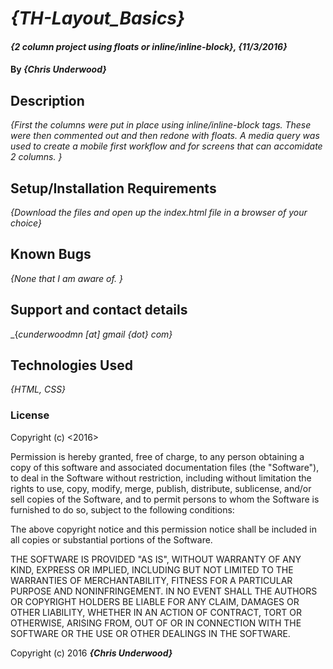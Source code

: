 # _{TH-Layout_Basics}_

#### _{2 column project using floats or inline/inline-block}, {11/3/2016}_

#### By _**{Chris Underwood}**_

## Description

_{First the columns were put in place using inline/inline-block tags. These were then commented out and then redone with floats. A media query was used to create a mobile first workflow and for screens that can accomidate 2 columns. }_

## Setup/Installation Requirements

_{Download the files and open up the index.html file in a browser of your choice}_

## Known Bugs

_{None that I am aware of. }_

## Support and contact details

_{_cunderwoodmn [at] gmail {dot} com}_

## Technologies Used

_{HTML, CSS}_

### License

Copyright (c) <2016> <Chris Underwood>

Permission is hereby granted, free of charge, to any person obtaining a copy of this software and associated documentation files (the "Software"), to deal in the Software without restriction, including without limitation the rights to use, copy, modify, merge, publish, distribute, sublicense, and/or sell copies of the Software, and to permit persons to whom the Software is furnished to do so, subject to the following conditions:

The above copyright notice and this permission notice shall be included in all copies or substantial portions of the Software.

THE SOFTWARE IS PROVIDED "AS IS", WITHOUT WARRANTY OF ANY KIND, EXPRESS OR IMPLIED, INCLUDING BUT NOT LIMITED TO THE WARRANTIES OF MERCHANTABILITY, FITNESS FOR A PARTICULAR PURPOSE AND NONINFRINGEMENT. IN NO EVENT SHALL THE AUTHORS OR COPYRIGHT HOLDERS BE LIABLE FOR ANY CLAIM, DAMAGES OR OTHER LIABILITY, WHETHER IN AN ACTION OF CONTRACT, TORT OR OTHERWISE, ARISING FROM, OUT OF OR IN CONNECTION WITH THE SOFTWARE OR THE USE OR OTHER DEALINGS IN THE SOFTWARE.

Copyright (c) 2016 **_{Chris Underwood}_**
